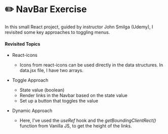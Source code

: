# ✏️ NavBar Exercise

In this small React project, guided by instructor John Smilga (Udemy), I revisited some key approaches to toggling menus.

#### Revisited Topics

- React-icons

  - Icons from react-icons can be used directly in the data structures. In data.jsx file, I have two arrays.

- Toggle Approach

  - State value (boolean)
  - Render links in the Navbar based on the state value
  - Set up a button that toggles the value

- Dynamic Approach
  - Here, I've used the _useRef_ hook and the _getBoundingClientRect()_ function from Vanilla JS, to get the height of the links.
